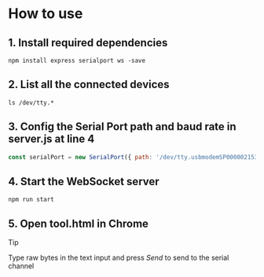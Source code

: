 # How to use
## 1. Install required dependencies
```
npm install express serialport ws -save
```

## 2. List all the connected devices
```
ls /dev/tty.*
```

## 3. Config the Serial Port path and baud rate in server.js at line 4
```js
const serialPort = new SerialPort({ path: '/dev/tty.usbmodemSP000002153', baudRate: 115200 });
```

## 4. Start the WebSocket server
```
npm run start 
```

## 5. Open tool.html in Chrome 
> [!TIP]
> Type raw bytes in the text input and press *Send* to send to the serial channel


